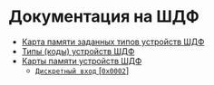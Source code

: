 # Документация на ШДФ

- [Карта памяти заданных типов устройств ШДФ](devices-map.md)
- [Типы (коды) устройств ШДФ](device-types.md)
- [Карты памяти устройств ШДФ](/maps)
  - [`Дискретный вход` [`0x0002`]](maps/di%20[0002].md)
